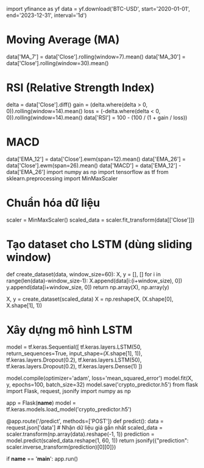 import yfinance as yf
data = yf.download('BTC-USD', start='2020-01-01', end='2023-12-31', interval='1d')
# Moving Average (MA)
data['MA_7'] = data['Close'].rolling(window=7).mean()
data['MA_30'] = data['Close'].rolling(window=30).mean()

# RSI (Relative Strength Index)
delta = data['Close'].diff()
gain = (delta.where(delta > 0, 0)).rolling(window=14).mean()
loss = (-delta.where(delta < 0, 0)).rolling(window=14).mean()
data['RSI'] = 100 - (100 / (1 + gain / loss))

# MACD
data['EMA_12'] = data['Close'].ewm(span=12).mean()
data['EMA_26'] = data['Close'].ewm(span=26).mean()
data['MACD'] = data['EMA_12'] - data['EMA_26']
import numpy as np
import tensorflow as tf
from sklearn.preprocessing import MinMaxScaler

# Chuẩn hóa dữ liệu
scaler = MinMaxScaler()
scaled_data = scaler.fit_transform(data[['Close']])

# Tạo dataset cho LSTM (dùng sliding window)
def create_dataset(data, window_size=60):
    X, y = [], []
    for i in range(len(data)-window_size-1):
        X.append(data[i:(i+window_size), 0])
        y.append(data[i+window_size, 0])
    return np.array(X), np.array(y)

X, y = create_dataset(scaled_data)
X = np.reshape(X, (X.shape[0], X.shape[1], 1))

# Xây dựng mô hình LSTM
model = tf.keras.Sequential([
    tf.keras.layers.LSTM(50, return_sequences=True, input_shape=(X.shape[1], 1)),
    tf.keras.layers.Dropout(0.2),
    tf.keras.layers.LSTM(50),
    tf.keras.layers.Dropout(0.2),
    tf.keras.layers.Dense(1)
])

model.compile(optimizer='adam', loss='mean_squared_error')
model.fit(X, y, epochs=100, batch_size=32)
model.save('crypto_predictor.h5')
from flask import Flask, request, jsonify
import numpy as np

app = Flask(__name__)
model = tf.keras.models.load_model('crypto_predictor.h5')

@app.route('/predict', methods=['POST'])
def predict():
    data = request.json['data']  # Nhận dữ liệu giá gần nhất
    scaled_data = scaler.transform(np.array(data).reshape(-1, 1))
    prediction = model.predict(scaled_data.reshape(1, 60, 1))
    return jsonify({"prediction": scaler.inverse_transform(prediction)[0][0]})

if __name__ == '__main__':
    app.run()

<!---
pptrinhan/pptrinhan is a ✨ special ✨ repository because its `README.md` (this file) appears on your GitHub profile.
You can click the Preview link to take a look at your changes.
--->
